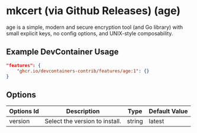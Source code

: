 
# mkcert (via Github Releases) (age)

age is a simple, modern and secure encryption tool (and Go library) with small explicit keys, no config options, and UNIX-style composability.

## Example DevContainer Usage

```json
"features": {
    "ghcr.io/devcontainers-contrib/features/age:1": {}
}
```

## Options

| Options Id | Description | Type | Default Value |
|-----|-----|-----|-----|
| version | Select the version to install. | string | latest |


